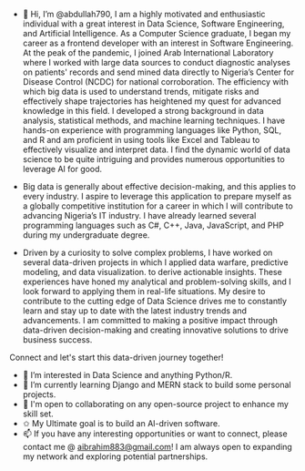 - 👋 Hi, I’m @abdullah790, I am a highly motivated and enthusiastic individual with a great interest in Data Science, Software Engineering, and Artificial Intelligence. As a Computer Science graduate, I began my career as a frontend developer with an interest in Software Engineering. At the peak of the pandemic, I joined Arab International Laboratory where I worked with large data sources to conduct diagnostic analyses on patients' records and send mined data directly to Nigeria’s Center for Disease Control (NCDC) for national corroboration. The efficiency with which big data is used to understand trends, mitigate risks and effectively shape trajectories has heightened my quest for advanced knowledge in this field. I developed a strong background in data analysis, statistical methods, and machine learning techniques. I have hands-on experience with programming languages like Python, SQL, and R and am proficient in using tools like Excel and Tableau to effectively visualize and interpret data. I find the dynamic world of data science to be quite intriguing and provides numerous opportunities to leverage AI for good.
  
- Big data is generally about effective decision-making, and this applies to every industry. I aspire to leverage this application to prepare myself as a globally competitive institution for a career in which I will contribute to advancing Nigeria’s IT industry. I have already learned several programming languages such as C#, C++, Java, JavaScript, and PHP during my undergraduate degree. 
  
- Driven by a curiosity to solve complex problems, I have worked on several data-driven projects in which I applied data warfare, predictive modeling, and data visualization. to derive actionable insights. These experiences have honed my analytical and problem-solving skills, and I look forward to applying them in real-life situations. My desire to contribute to the cutting edge of Data Science drives me to constantly learn and stay up to date with the latest industry trends and advancements. I am committed to making a positive impact through data-driven decision-making and creating innovative solutions to drive business success.
 

Connect and let's start this data-driven journey together!
- 👀 I’m interested in Data Science and anything Python/R.
- 🌱 I’m currently learning Django and MERN stack to build some personal projects.
- 💞️ I'm open to collaborating on any open-source project to enhance my skill set.
- ✩  My Ultimate goal is to build an AI-driven software.
- 📫 If you have any interesting opportunities or want to connect, please contact me @ aibrahim883@gmail.com! I am always open to expanding my network and exploring potential partnerships. 


